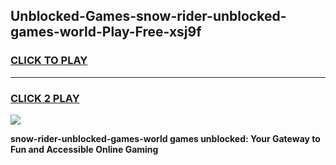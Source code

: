 
## Unblocked-Games-snow-rider-unblocked-games-world-Play-Free-xsj9f
<h3>
<a href="https://premium76.site?title=snow-rider-unblocked-games-world&ref=19M">CLICK TO PLAY</a></h3>
<hr>

<h3>
<a href="https://premium76.site?title=snow-rider-unblocked-games-world&ref=19M">CLICK 2 PLAY</a>
  
</h3>

<a href="https://premium76.site?title=snow-rider-unblocked-games-world&ref=19M"><img src="https://clearcache.store/games.png"></a>


**snow-rider-unblocked-games-world games unblocked: Your Gateway to Fun and Accessible Online Gaming**
